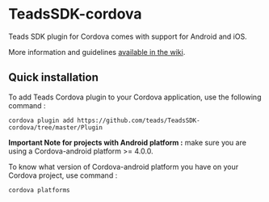 # TeadsSDK-cordova

Teads SDK plugin for Cordova comes with support for Android and iOS.

More information and guidelines <a href="https://github.com/teads/TeadsSDK-cordova/wiki">available in the wiki</a>.

## Quick installation

To add Teads Cordova plugin to your Cordova application, use the following command :

  ``` cordova plugin add https://github.com/teads/TeadsSDK-cordova/tree/master/Plugin ```
  

**Important Note for projects with Android platform :** make sure you are using a Cordova-android platform >= 4.0.0.

To know what version of Cordova-android platform you have on your Cordova project, use command :

  ``` cordova platforms ``` 

